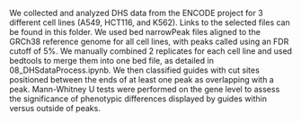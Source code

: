 We collected and analyzed DHS data from the ENCODE project for 3 different cell lines (A549, HCT116, and K562). Links to the selected files can be found in this folder. We used bed narrowPeak files aligned to the GRCh38 reference genome for all cell lines, with peaks called using an FDR cutoff of 5%. We manually combined 2 replicates for each cell line and used bedtools to merge them into one bed file, as detailed in 08_DHSdataProcess.ipynb. We then classified guides with cut sites positioned between the ends of at least one peak as overlapping with a peak. Mann-Whitney U tests were performed on the gene level to assess the significance of phenotypic differences displayed by guides within versus outside of peaks.
